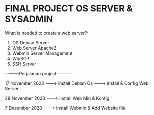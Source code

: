 # FINAL PROJECT OS SERVER & SYSADMIN
What is needed to create a web server?:
1. OS Debian Server
2. Web Server Apache2
3. Webmin Server Management
4. WinSCP
5. SSH Server


-------Perjalanan project--------


17 November 2023
---> install Debian Os 
---> install & Config Web Server

28 November 2023
---> Install Web Min & Konfig 

7 Desember 2023
---> Install Webmin & Add Website file
